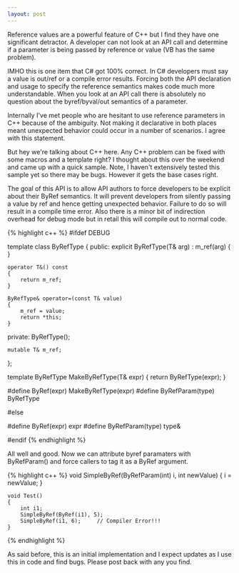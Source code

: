 ```yaml
---
layout: post
---
```

Reference values are a powerful feature of C++ but I find they have one significant detractor.  A developer can not look at an API call and determine if a parameter is being passed by reference or value (VB has the same problem).

IMHO this is one item that C# got 100% correct.  In C# developers must say a value is out/ref or a compile error results.  Forcing both the API declaration and usage to specify the reference semantics makes code much more understandable.  When you look at an API call there is absolutely no question about the byref/byval/out semantics of a parameter.

Internally I've met people who are hesitant to use reference parameters in C++ because of the ambiguity.  Not making it declarative in both places meant unexpected behavior could occur in a number of scenarios.  I agree with this statement.

But hey we're talking about C++ here.  Any C++ problem can be fixed with some macros and a template right?  I thought about this over the weekend and came up with a quick sample.  Note, I haven't extensively tested this sample yet so there may be bugs.  However it gets the base cases right.

The goal of this API is to allow API authors to force developers to be explicit about their ByRef semantics.  It will prevent developers from silently passing a value by ref and hence getting unexpected behavior.  Failure to do so will result in a compile time error.  Also there is a minor bit of indirection overhead for debug mode but in retail this will compile out
to normal code.

{% highlight c++ %}
#ifdef DEBUG

template <typename T>
class ByRefType
{
public:
    explicit ByRefType(T& arg) : m_ref(arg)
    {
    }

    operator T&() const 
    {
        return m_ref;
    }

    ByRefType& operator=(const T& value)
    {
        m_ref = value;
        return *this;
    }

private:
    ByRefType();

    mutable T& m_ref;
};

template <typename T>
ByRefType<T> MakeByRefType(T& expr)
{
    return ByRefType<T>(expr);
}

#define ByRef(expr) MakeByRefType(expr)
#define ByRefParam(type) ByRefType<type> 

#else

#define ByRef(expr) expr
#define ByRefParam(type) type&

#endif
{% endhighlight %}

All well and good.  Now we can attribute byref paramaters with ByRefParam() and force callers to tag it as a ByRef argument.

{% highlight c++ %}
    void SimpleByRef(ByRefParam(int) i, int newValue)
    {
        i = newValue;
    }
    
    void Test()
    {
        int i1;
        SimpleByRef(ByRef(i1), 5);
        SimpleByRef(i1, 6);     // Compiler Error!!!
    }
{% endhighlight %}

As said before, this is an initial implementation and I expect updates as I use this in code and find bugs.  Please post back with any you find.

